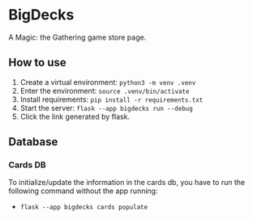 # BigDecks
A Magic: the Gathering game store page.

## How to use
1. Create a virtual environment: `python3 -m venv .venv`
2. Enter the environment: `source .venv/bin/activate`
3. Install requirements: `pip install -r requirements.txt`
4. Start the server: `flask --app bigdecks run --debug`
5. Click the link generated by flask.


## Database
### Cards DB
To initialize/update the information in the cards db, you have to run the 
following command without the app running:
- `flask --app bigdecks cards populate`
